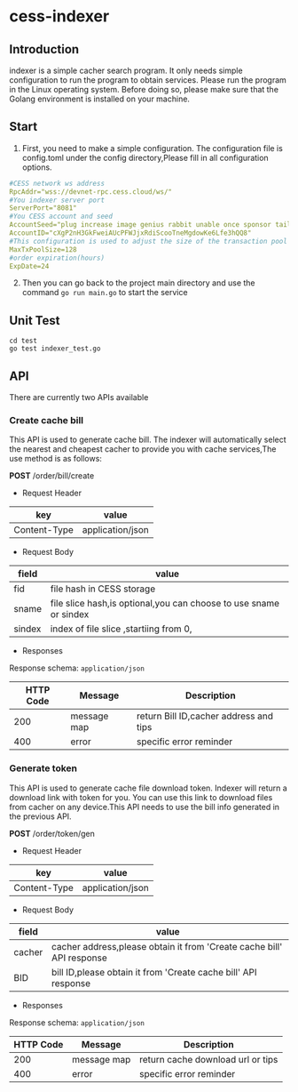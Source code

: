 # cess-indexer
## Introduction
indexer is a simple cacher search program. It only needs simple configuration to run the program to obtain services. Please run the program in the Linux operating system. Before doing so, please make sure that the Golang environment is installed on your machine.
## Start
1. First, you need to make a simple configuration. The configuration file is config.toml under the config directory,Please fill in all configuration options.
```yaml
#CESS network ws address
RpcAddr="wss://devnet-rpc.cess.cloud/ws/"
#You indexer server port
ServerPort="8081"
#You CESS account and seed
AccountSeed="plug increase image genius rabbit unable once sponsor tail castle wet fan"
AccountID="cXgP2nH3GkFweiAUcPFWJjxRdiScooTneMgdowKe6Lfe3hQQ8"
#This configuration is used to adjust the size of the transaction pool
MaxTxPoolSize=128
#order expiration(hours)
ExpDate=24
```
2. Then you can go back to the project main directory and use the command `go run main.go` to start the service
## Unit Test
```shell
cd test
go test indexer_test.go
```

## API

There are currently two APIs available

### Create cache bill

This API is used to generate cache bill. The indexer will automatically select the nearest and cheapest cacher to provide you with cache services,The use method is as follows:

**POST** /order/bill/create

- Request Header

| key          | value            |
| ------------ | ---------------- |
| Content-Type | application/json |

- Request Body

| field  | value                                                        |
| ------ | ------------------------------------------------------------ |
| fid    | file hash in CESS storage                                    |
| sname  | file slice hash,is optional,you can choose to use sname or sindex |
| sindex | index of file slice ,startiing from 0,                       |

- Responses

Response schema: `application/json`

| HTTP Code | Message     | Description                            |
| --------- | ----------- | -------------------------------------- |
| 200       | message map | return Bill ID,cacher address and tips |
| 400       | error       | specific error reminder                |

### Generate token

This API is used to generate cache file download token. Indexer will return a download link with token for you. You can use this link to download files from cacher on any device.This API needs to use the bill info generated in the previous API.

**POST** /order/token/gen

- Request Header

| key          | value            |
| ------------ | ---------------- |
| Content-Type | application/json |

- Request Body

| field  | value                                                        |
| ------ | ------------------------------------------------------------ |
| cacher | cacher address,please obtain it from 'Create cache bill' API response |
| BID    | bill ID,please obtain it from 'Create cache bill' API response |

- Responses

Response schema: `application/json`

| HTTP Code | Message     | Description                       |
| --------- | ----------- | --------------------------------- |
| 200       | message map | return cache download url or tips |
| 400       | error       | specific error reminder           |
